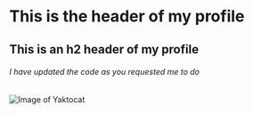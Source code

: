 # This is the header of my profile
## This is an h2 header of my profile
###### I have updated the code as you requested me to do

![Image of Yaktocat](https://octodex.github.com/images/yaktocat.png)
